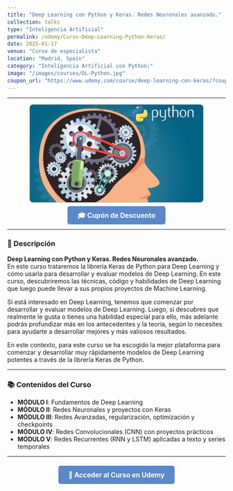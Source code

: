 ```yaml
---
title: "Deep Learning con Python y Keras. Redes Neuronales avanzado."
collection: talks
type: "Inteligencia Artificial"
permalink: /udemy/Curso-Deep-Learning-Python-Keras/
date: 2025-01-17
venue: "Curso de especialista"
location: "Madrid, Spain"
category: "Inteligencia Artificial con Python:"
image: "/images/courses/DL-Python.jpg"
coupon_url: "https://www.udemy.com/course/deep-learning-con-keras/?couponCode=ABR_2025"
---
```


<!-- ✅ Structured Data for SEO -->
<!-- ✅ Structured Data for SEO con hasCourseInstance -->
<script type="application/ld+json">
{
  "@context": "https://schema.org",
  "@type": "Course",
  "name": "Deep Learning con Python y Keras. Redes Neuronales avanzado.",
  "description": "Curso completo para aprender Deep Learning avanzado con Keras y Python. Diseña y entrena redes neuronales desde cero.",
  "provider": {
    "@type": "Organization",
    "name": "Udemy",
    "sameAs": "https://www.udemy.com"
  },
  "educationalCredentialAwarded": "Certificado de finalización",
  "inLanguage": "es",
  "url": "https://www.udemy.com/course/deep-learning-con-keras/?couponCode=ABR_2025",
  "image": "https://www.manuelcastillo.eu/images/courses/DL-Python.jpg",
  "hasCourseInstance": {
    "@type": "CourseInstance",
    "name": "Deep Learning con Python y Keras. Redes Neuronales avanzado.",
    "courseMode": "online",
    "inLanguage": "es",
    "startDate": "2025-01-01",
    "endDate": "2025-12-31",
    "url": "https://www.udemy.com/course/deep-learning-con-keras/?couponCode=ABR_2025",
    "location": {
      "@type": "Place",
      "name": "Udemy",
      "url": "https://www.udemy.com"
    }
  }
}
</script>

<style>
.boton-udemy {
  background-color: #5a88c9;
  color: white;
  padding: 0.75em 1.5em;
  text-decoration: none !important;
  font-weight: bold;
  border-radius: 5px;
  font-size: 1.1em;
  transition: background-color 0.3s ease;
}
.boton-udemy:hover {
  background-color: #4e7abf;
  text-decoration: none !important;
}
.page__taxonomy {
  display: none !important;
}
</style>

---

<div style="text-align: center;">
  <img src="/images/courses/DL-Python.jpg" alt="Deep Learning con Python" width="400" style="border-radius: 8px; border: 1px solid #ccc; margin-bottom: 1rem;">
</div>

<div style="text-align: center; margin-bottom: 1rem;">
  <a href="https://www.udemy.com/course/deep-learning-con-keras/?couponCode=ABR_2025" target="_blank" class="boton-udemy">
    🎓 Cupón de Descuento
  </a>
</div>

---

### 📘 Descripción

**Deep Learning con Python y Keras. Redes Neuronales avanzado.**  
En este curso trataremos la librería Keras de Python para Deep Learning y cómo usarla para desarrollar y evaluar modelos de Deep Learning. En este curso, descubriremos las técnicas, código y habilidades de Deep Learning que luego puede llevar a sus propios proyectos de Machine Learning. 

Si está interesado en Deep Learning, tenemos que comenzar por desarrollar y evaluar modelos de Deep Learning. Luego, si descubres que realmente le gusta o tienes una habilidad especial para ello, más adelante podrás profundizar más en los antecedentes y la teoría, según lo necesites para ayudarte a desarrollar mejores y más valiosos resultados.

En este contexto, para este curso se ha escogido la mejor plataforma para comenzar y desarrollar muy rápidamente modelos de Deep Learning potentes a través de la librería Keras de Python.

---

### 📚 Contenidos del Curso

- **MÓDULO I**: Fundamentos de Deep Learning  
- **MÓDULO II**: Redes Neuronales y proyectos con Keras  
- **MÓDULO III**: Redes Avanzadas, regularización, optimización y checkpoints  
- **MÓDULO IV**: Redes Convolucionales (CNN) con proyectos prácticos  
- **MÓDULO V**: Redes Recurrentes (RNN y LSTM) aplicadas a texto y series temporales

---

<div style="text-align: center; margin-top: 2rem;">
  <a href="https://www.udemy.com/course/deep-learning-con-keras/?couponCode=ABR_2025" target="_blank" class="boton-udemy">
    🚀 Acceder al Curso en Udemy
  </a>
</div>